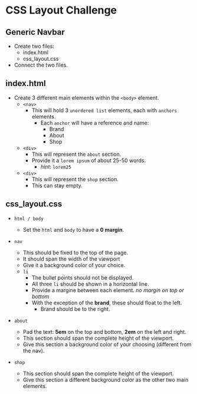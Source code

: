 # CSS Layout Challenge
## Generic Navbar

- Create two files:
  - index.html
  - css_layout.css
- Connect the two files.

## index.html
- Create 3 different main elements within the ```<body>``` element.
  - ```<nav>```
    - This will hold 3 ```unordered list``` elements, each with ```anchors``` elements.
      - Each ```anchor``` will have a reference and name:
        - Brand
        - About
        - Shop
  - ```<div>```
    - This will represent the ```about``` section.
    - Provide it a ```lorem ipsum``` of about 25-50 words.
      - *hint*: ```lorem25```
  - ```<div>```
    - This will represent the ```shop``` section.
    - This can stay empty.

## css_layout.css
- ```html / body```
  - Set the ```html``` and ```body``` to have a **0 margin**.

- ```nav```
  - This should be fixed to the top of the page. 
  - It should span the width of the viewport
  - Give it a background color of your choice.
  - ```li```
    - The bullet points should not be displayed.
    - All three ```li``` should be shown in a horizontal line.
    - Provide a margine between each element. *no margin on top or bottom*
    - With the exception of the **brand**, these should float to the left.
      - Brand should be to the right.

- ```about```
  - Pad the text: **5em** on the top and bottom, **2em** on the left and right.
  - This section should span the complete height of the viewport.
  - Give this section a background color of your choosing (different from the nav).

- ```shop```
  - This section should span the complete height of the viewport.
  - Give this section a different background color as the other two main elements.


